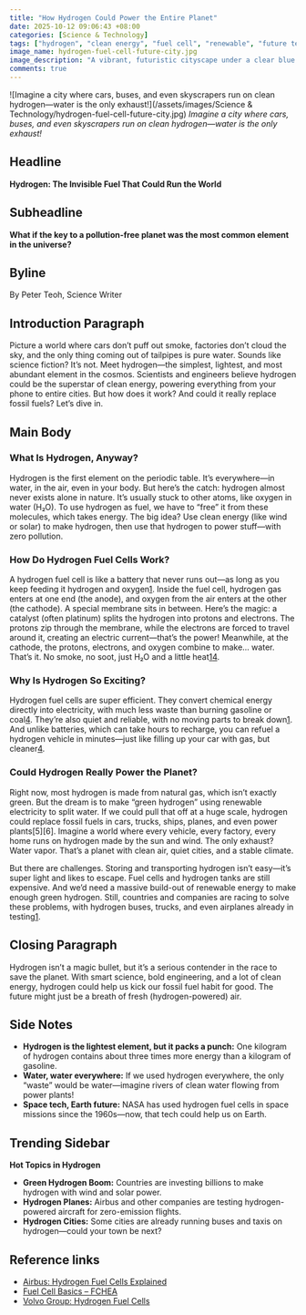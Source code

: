 ```yaml
---
title: "How Hydrogen Could Power the Entire Planet"
date: 2025-10-12 09:06:43 +08:00
categories: [Science & Technology]
tags: ["hydrogen", "clean energy", "fuel cell", "renewable", "future tech", "climate solution"]
image_name: hydrogen-fuel-cell-future-city.jpg
image_description: "A vibrant, futuristic cityscape under a clear blue sky, with sleek hydrogen-powered buses, cars, and trains moving smoothly along wide streets. In the foreground, a transparent cutaway of a hydrogen fuel cell shows the flow of hydrogen and oxygen, with water vapor gently escaping. Solar panels and wind turbines dot the horizon, symbolizing renewable energy sources for hydrogen production."
comments: true
---
```



![Imagine a city where cars, buses, and even skyscrapers run on clean hydrogen—water is the only exhaust!](/assets/images/Science & Technology/hydrogen-fuel-cell-future-city.jpg)
*Imagine a city where cars, buses, and even skyscrapers run on clean hydrogen—water is the only exhaust!*

<!-- Image Description: A vibrant, futuristic cityscape under a clear blue sky, with sleek hydrogen-powered buses, cars, and trains moving smoothly along wide streets. In the foreground, a transparent cutaway of a hydrogen fuel cell shows the flow of hydrogen and oxygen, with water vapor gently escaping. Solar panels and wind turbines dot the horizon, symbolizing renewable energy sources for hydrogen production. -->


## Headline
**Hydrogen: The Invisible Fuel That Could Run the World**

## Subheadline
**What if the key to a pollution-free planet was the most common element in the universe?**

## Byline
By Peter Teoh, Science Writer

## Introduction Paragraph
Picture a world where cars don’t puff out smoke, factories don’t cloud the sky, and the only thing coming out of tailpipes is pure water. Sounds like science fiction? It’s not. Meet hydrogen—the simplest, lightest, and most abundant element in the cosmos. Scientists and engineers believe hydrogen could be the superstar of clean energy, powering everything from your phone to entire cities. But how does it work? And could it really replace fossil fuels? Let’s dive in.

## Main Body
### What Is Hydrogen, Anyway?
Hydrogen is the first element on the periodic table. It’s everywhere—in water, in the air, even in your body. But here’s the catch: hydrogen almost never exists alone in nature. It’s usually stuck to other atoms, like oxygen in water (H₂O). To use hydrogen as fuel, we have to “free” it from these molecules, which takes energy. The big idea? Use clean energy (like wind or solar) to make hydrogen, then use that hydrogen to power stuff—with zero pollution.

### How Do Hydrogen Fuel Cells Work?
A hydrogen fuel cell is like a battery that never runs out—as long as you keep feeding it hydrogen and oxygen[1][3]. Inside the fuel cell, hydrogen gas enters at one end (the anode), and oxygen from the air enters at the other (the cathode). A special membrane sits in between. Here’s the magic: a catalyst (often platinum) splits the hydrogen into protons and electrons. The protons zip through the membrane, while the electrons are forced to travel around it, creating an electric current—that’s the power! Meanwhile, at the cathode, the protons, electrons, and oxygen combine to make… water. That’s it. No smoke, no soot, just H₂O and a little heat[1][3][4].

### Why Is Hydrogen So Exciting?
Hydrogen fuel cells are super efficient. They convert chemical energy directly into electricity, with much less waste than burning gasoline or coal[4]. They’re also quiet and reliable, with no moving parts to break down[1]. And unlike batteries, which can take hours to recharge, you can refuel a hydrogen vehicle in minutes—just like filling up your car with gas, but cleaner[4].

### Could Hydrogen Really Power the Planet?
Right now, most hydrogen is made from natural gas, which isn’t exactly green. But the dream is to make “green hydrogen” using renewable electricity to split water. If we could pull that off at a huge scale, hydrogen could replace fossil fuels in cars, trucks, ships, planes, and even power plants[5][6]. Imagine a world where every vehicle, every factory, every home runs on hydrogen made by the sun and wind. The only exhaust? Water vapor. That’s a planet with clean air, quiet cities, and a stable climate.

But there are challenges. Storing and transporting hydrogen isn’t easy—it’s super light and likes to escape. Fuel cells and hydrogen tanks are still expensive. And we’d need a massive build-out of renewable energy to make enough green hydrogen. Still, countries and companies are racing to solve these problems, with hydrogen buses, trucks, and even airplanes already in testing[1][4].

## Closing Paragraph
Hydrogen isn’t a magic bullet, but it’s a serious contender in the race to save the planet. With smart science, bold engineering, and a lot of clean energy, hydrogen could help us kick our fossil fuel habit for good. The future might just be a breath of fresh (hydrogen-powered) air.

## Side Notes
- **Hydrogen is the lightest element, but it packs a punch:** One kilogram of hydrogen contains about three times more energy than a kilogram of gasoline.
- **Water, water everywhere:** If we used hydrogen everywhere, the only “waste” would be water—imagine rivers of clean water flowing from power plants!
- **Space tech, Earth future:** NASA has used hydrogen fuel cells in space missions since the 1960s—now, that tech could help us on Earth.

## Trending Sidebar
**Hot Topics in Hydrogen**
- **Green Hydrogen Boom:** Countries are investing billions to make hydrogen with wind and solar power.
- **Hydrogen Planes:** Airbus and other companies are testing hydrogen-powered aircraft for zero-emission flights.
- **Hydrogen Cities:** Some cities are already running buses and taxis on hydrogen—could your town be next?

## Reference links
- [Airbus: Hydrogen Fuel Cells Explained][1]
- [Fuel Cell Basics – FCHEA][3]
- [Volvo Group: Hydrogen Fuel Cells][4]

[1]: https://www.airbus.com/en/newsroom/news/2020-10-hydrogen-fuel-cells-explained
[3]: https://fchea.org/learning-center/fuel-cell-basics/
[4]: https://www.volvogroup.com/en/sustainable-transportation/sustainable-solutions/hydrogen-fuel-cells.html
